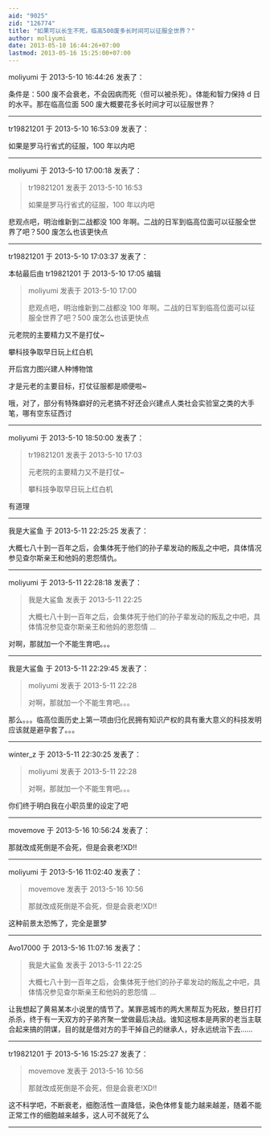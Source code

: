 ```yaml
---
aid: "9025"
zid: "126774"
title: "如果可以长生不死，临高500废多长时间可以征服全世界？"
author: moliyumi
date: 2013-05-10 16:44:26+07:00
lastmod: 2013-05-16 15:25:00+07:00
---
```


moliyumi 于 2013-5-10 16:44:26 发表了：

条件是：500 废不会衰老，不会因病而死（但可以被杀死）。体能和智力保持 d 日的水平。那在临高位面 500 废大概要花多长时间才可以征服世界？

---

tr19821201 于 2013-5-10 16:53:09 发表了：

如果是罗马行省式的征服，100 年以内吧

---

moliyumi 于 2013-5-10 17:00:18 发表了：

> tr19821201 发表于 2013-5-10 16:53
>
> 如果是罗马行省式的征服，100 年以内吧

悲观点吧，明治维新到二战都没 100 年啊。二战的日军到临高位面可以征服全世界了吧？500 废怎么也该更快点

---

tr19821201 于 2013-5-10 17:03:37 发表了：

本帖最后由 tr19821201 于 2013-5-10 17:05 编辑

> moliyumi 发表于 2013-5-10 17:00
>
> 悲观点吧，明治维新到二战都没 100 年啊。二战的日军到临高位面可以征服全世界了吧？500 废怎么也该更快点

元老院的主要精力又不是打仗~

攀科技争取早日玩上红白机

开后宫力图兴建人种博物馆

才是元老的主要目标，打仗征服都是顺便啦~

哦，对了，部分有特殊癖好的元老搞不好还会兴建点人类社会实验室之类的大手笔，哪有空东征西讨

---

moliyumi 于 2013-5-10 18:50:00 发表了：

> tr19821201 发表于 2013-5-10 17:03
>
> 元老院的主要精力又不是打仗~
>
> 攀科技争取早日玩上红白机

有道理

---

我是大鲨鱼 于 2013-5-11 22:25:25 发表了：

大概七八十到一百年之后，会集体死于他们的孙子辈发动的叛乱之中吧，具体情况参见查尔斯亲王和他妈的恩怨情仇。

---

moliyumi 于 2013-5-11 22:28:18 发表了：

> 我是大鲨鱼 发表于 2013-5-11 22:25
>
> 大概七八十到一百年之后，会集体死于他们的孙子辈发动的叛乱之中吧，具体情况参见查尔斯亲王和他妈的恩怨情 ...

对啊，那就加一个不能生育吧。。。

---

我是大鲨鱼 于 2013-5-11 22:29:45 发表了：

> moliyumi 发表于 2013-5-11 22:28
>
> 对啊，那就加一个不能生育吧。。。

那么。。。临高位面历史上第一项由归化民拥有知识产权的具有重大意义的科技发明应该就是避孕套了。。。

---

winter_z 于 2013-5-11 22:30:25 发表了：

> moliyumi 发表于 2013-5-11 22:28
>
> 对啊，那就加一个不能生育吧。。。

你们终于明白我在小职员里的设定了吧

---

movemove 于 2013-5-16 10:56:24 发表了：

那就改成死倒是不会死，但是会衰老!XD!!

---

moliyumi 于 2013-5-16 11:02:40 发表了：

> movemove 发表于 2013-5-16 10:56
>
> 那就改成死倒是不会死，但是会衰老!XD!!

这种前景太恐怖了，完全是噩梦

---

Avo17000 于 2013-5-16 11:07:16 发表了：

> 我是大鲨鱼 发表于 2013-5-11 22:25
>
> 大概七八十到一百年之后，会集体死于他们的孙子辈发动的叛乱之中吧，具体情况参见查尔斯亲王和他妈的恩怨情 ...

让我想起了黄易某本小说里的情节了。某罪恶城市的两大黑帮互为死敌，整日打打杀杀，终于有一天双方的子弟齐聚一堂做最后决战。谁知这根本是两家的老当主联合起来搞的阴谋，目的就是借对方的手干掉自己的继承人，好永远统治下去……

---

tr19821201 于 2013-5-16 15:25:27 发表了：

> movemove 发表于 2013-5-16 10:56
>
> 那就改成死倒是不会死，但是会衰老!XD!!

这不科学吧，不断衰老，细胞活性一直降低，染色体修复能力越来越差，随着不能正常工作的细胞越来越多，这人可不就死了么

---
